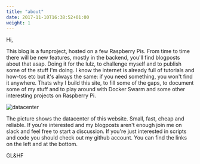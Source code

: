 ```yaml
---
title: "about"
date: 2017-11-10T16:38:52+01:00
weight: 1
---
```


Hi,

This blog is a funproject, hosted on a few Raspberry Pis. From time to time there will be new features, mostly in the backend, you'll find blogposts about that asap. Doing it for the lulz, to challenge myself and to publish some of the stuff I'm doing. I know the internet is already full of tutorials and how-tos etc but it's always the same: if you need something, you won't find it anywhere. Thats why I build this site, to fill some of the gaps, to document some of my stuff and to play around with Docker Swarm and some other interesting projects on Raspberry Pi.

![datacenter](/images/img/gen/stack.jpg?classes=border&width=500px)

The picture shows the datacenter of this website. Small, fast, cheap and reliable. If you're interested and my blogposts aren't enough join me on slack and feel free to start a discussion. If you're just interested in scripts and code you should check out my github account. You can find the links on the left and at the bottom.

GL&HF